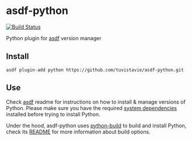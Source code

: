 # asdf-python

[![Build Status](https://travis-ci.org/tuvistavie/asdf-python.svg?branch=master)](https://travis-ci.org/tuvistavie/asdf-python)

Python plugin for [asdf](https://github.com/asdf-vm/asdf) version manager

## Install

```
asdf plugin-add python https://github.com/tuvistavie/asdf-python.git
```

## Use

Check [asdf](https://github.com/asdf-vm/asdf) readme for instructions on how to install & manage versions of Python.
Please make sure you have the required [system dependencies](https://github.com/pyenv/pyenv/wiki#suggested-build-environment) installed before trying to install Python.

Under the hood, asdf-python uses [python-build](https://github.com/yyuu/pyenv/tree/master/plugins/python-build)
to build and install Python, check its [README](https://github.com/yyuu/pyenv/tree/master/plugins/python-build)
for more information about build options.
